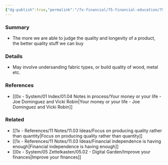 ```yaml
---
{"dg-publish":true,"permalink":"/7x-financial/75-financial-education/75-01-financial-notes/become-an-expert-materialist-to-judge-product-quality-and-save-money/","title":"Become an expert materialist to judge product quality and save money","dgShowBacklinks":false}
---
```



### Summary
- The more we are able to judge the quality and longevity of a product, the better quality stuff we can buy

### Details
- May involve undersanding fabric types, or build quality of wood, metal etc.

### References
- [[0x - System/01 Index/01.04 Notes in process/Your money or your life - Joe Dominguez and Vicki Robin\|Your money or your life - Joe Dominguez and Vicki Robin]]

### Related
- [[1x - References/11 Notes/11.03 Ideas/Focus on producing quality rather than quantity\|Focus on producing quality rather than quantity]]
- [[1x - References/11 Notes/11.03 Ideas/Financial independence is having enough\|Financial independence is having enough]]
- [[0x - System/05 Zettelkasten/05.02 - Digital Garden/Improve your finances\|Improve your finances]]